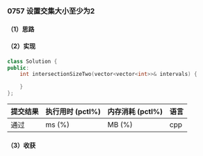 ### 0757 设置交集大小至少为2

#### （1）思路

#### （2）实现

```cpp
class Solution {
public:
    int intersectionSizeTwo(vector<vector<int>>& intervals) {

    }
};
```

| 提交结果 | 执行用时 (pctl%) | 内存消耗 (pctl%) | 语言 |
|:---------|:-----------------|:-----------------|:-----|
| 通过     |  ms (%)   |  MB (%)  | cpp  |

#### （3）收获
